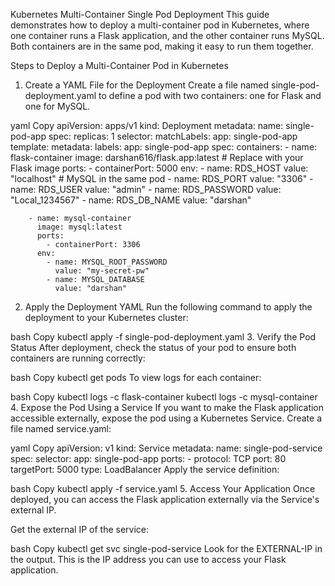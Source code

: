 Kubernetes Multi-Container Single Pod Deployment
This guide demonstrates how to deploy a multi-container pod in Kubernetes, where one container runs a Flask application, and the other container runs MySQL. Both containers are in the same pod, making it easy to run them together.

Steps to Deploy a Multi-Container Pod in Kubernetes
1. Create a YAML File for the Deployment
Create a file named single-pod-deployment.yaml to define a pod with two containers: one for Flask and one for MySQL.

yaml
Copy
apiVersion: apps/v1
kind: Deployment
metadata:
  name: single-pod-app
spec:
  replicas: 1
  selector:
    matchLabels:
      app: single-pod-app
  template:
    metadata:
      labels:
        app: single-pod-app
    spec:
      containers:
        - name: flask-container
          image: darshan616/flask.app:latest  # Replace with your Flask image
          ports:
            - containerPort: 5000
          env:
            - name: RDS_HOST
              value: "localhost"  # MySQL in the same pod
            - name: RDS_PORT
              value: "3306"
            - name: RDS_USER
              value: "admin"
            - name: RDS_PASSWORD
              value: "Local_1234567"
            - name: RDS_DB_NAME
              value: "darshan"

        - name: mysql-container
          image: mysql:latest
          ports:
            - containerPort: 3306
          env:
            - name: MYSQL_ROOT_PASSWORD
              value: "my-secret-pw"
            - name: MYSQL_DATABASE
              value: "darshan"
2. Apply the Deployment YAML
Run the following command to apply the deployment to your Kubernetes cluster:

bash
Copy
kubectl apply -f single-pod-deployment.yaml
3. Verify the Pod Status
After deployment, check the status of your pod to ensure both containers are running correctly:

bash
Copy
kubectl get pods
To view logs for each container:

bash
Copy
kubectl logs <pod-name> -c flask-container
kubectl logs <pod-name> -c mysql-container
4. Expose the Pod Using a Service
If you want to make the Flask application accessible externally, expose the pod using a Kubernetes Service. Create a file named service.yaml:

yaml
Copy
apiVersion: v1
kind: Service
metadata:
  name: single-pod-service
spec:
  selector:
    app: single-pod-app
  ports:
    - protocol: TCP
      port: 80
      targetPort: 5000
  type: LoadBalancer
Apply the service definition:

bash
Copy
kubectl apply -f service.yaml
5. Access Your Application
Once deployed, you can access the Flask application externally via the Service's external IP.

Get the external IP of the service:

bash
Copy
kubectl get svc single-pod-service
Look for the EXTERNAL-IP in the output. This is the IP address you can use to access your Flask application.
